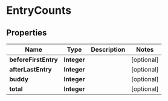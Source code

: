 
# EntryCounts

## Properties
Name | Type | Description | Notes
------------ | ------------- | ------------- | -------------
**beforeFirstEntry** | **Integer** |  |  [optional]
**afterLastEntry** | **Integer** |  |  [optional]
**buddy** | **Integer** |  |  [optional]
**total** | **Integer** |  |  [optional]



